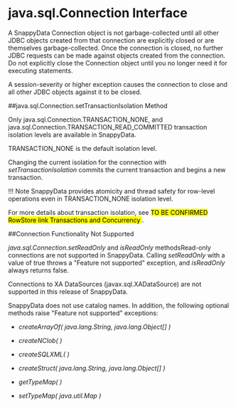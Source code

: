 # java.sql.Connection Interface

<a id="java-sql-connection-interface"></a>
A SnappyData Connection object is not garbage-collected until all other JDBC objects created from that connection are explicitly closed or are themselves garbage-collected. Once the connection is closed, no further JDBC requests can be made against objects created from the connection. Do not explicitly close the Connection object until you no longer need it for executing statements.

A session-severity or higher exception causes the connection to close and all other JDBC objects against it to be closed.

<a id="java-sql-connection"></a>

##java.sql.Connection.setTransactionIsolation Method


Only java.sql.Connection.TRANSACTION_NONE, and java.sql.Connection.TRANSACTION_READ_COMMITTED transaction isolation levels are available in SnappyData.

TRANSACTION_NONE is the default isolation level.

Changing the current isolation for the connection with *setTransactionIsolation* commits the current transaction and begins a new transaction.


!!! Note
		SnappyData provides atomicity and thread safety for row-level operations even in TRANSACTION_NONE isolation level.

For more details about transaction isolation, see <mark> TO BE CONFIRMED RowStore link Transactions and Concurrency </mark>. 

<a id="connection-functionality"></a>

##Connection Functionality Not Supported

*java.sql.Connection.setReadOnly* and *isReadOnly* methodsRead-only connections are not supported in SnappyData. Calling *setReadOnly* with a value of true throws a "Feature not supported" exception, and *isReadOnly* always returns false.

Connections to XA DataSources (javax.sql.XADataSource) are not supported in this release of SnappyData.

SnappyData does not use catalog names. In addition, the following optional methods raise "Feature not supported" exceptions:

-   *createArrayOf( java.lang.String, java.lang.Object\[\] )*

-   *createNClob( )*

-   *createSQLXML( )*

-   *createStruct( java.lang.String, java.lang.Object\[\] )*

-   *getTypeMap( )*

-   *setTypeMap( java.util.Map )*


